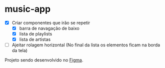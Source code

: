 # music-app
- [X] Criar componentes que irão se repetir
    - [X] barra de navagação de baixo
    - [X] lista de playlists
    - [X] lista de artistas
- [ ] Ajeitar rolagem horizontal (No final da lista os elementos ficam na borda da tela)

Projeto sendo desenvolvido no [Figma](https://www.figma.com/file/SyrEVI36hw0MtH06IUeseN/music-app?node-id=5%3A2).
